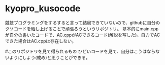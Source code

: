 # kyopro_kusocode
競技プログラミングをするすると言って結局できていないので、githubに自分のクソコードを晒し上げることで頑張ろうというリポジトリ。
基本的にmain.cppが自分の書いたコードで、AC.cppがACできるコード(解説を写した)。自力でACできた場合はAC.cppは存在しない。

#このリポジトリを見て得られるもの
ひどいコードを見て、自分はこうはならないようにしよう(戒め)と思うことができる。
